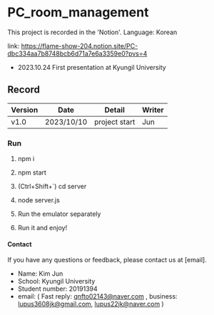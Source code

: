 # PC_room_management

This project is recorded in the 'Notion'.
Language: Korean

link: https://flame-show-204.notion.site/PC-dbc334aa7b8748bcb6d71a7e6a3359e0?pvs=4

- 2023.10.24 First presentation at Kyungil University

## Record

| Version | Date       | Detail           | Writer        |
| ------- | ---------- | ---------------- | ------------- |
| v1.0    | 2023/10/10 | project start    | Jun          |


### Run

1. npm i

2. npm start

3. (Ctrl+Shift+`) cd server
   
4. node server.js

5. Run the emulator separately

6. Run it and enjoy!

#### Contact

If you have any questions or feedback, please contact us at [email].

- Name: Kim Jun
- School: Kyungil University
- Student number: 20191394
- email:
( Fast reply: qnfto02143@naver.com
, business: lupus3608jk@gmail.com, lupus22jk@naver.com )

